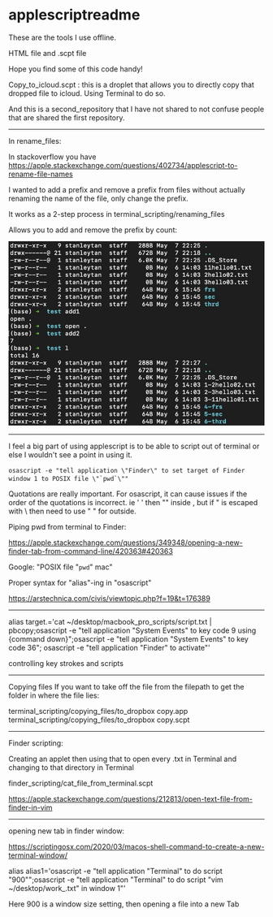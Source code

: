 # applescriptreadme


These are the tools I use offline. 

HTML file and .scpt file

Hope you find some of this code handy!  

Copy_to_icloud.scpt : this is a droplet that allows you to directly copy that dropped file to icloud.  Using Terminal to do so. 

And this is a second_repository that I have not shared to not confuse people that are shared the first repository. 

--------------------------------

In rename_files:

In stackoverflow you have https://apple.stackexchange.com/questions/402734/applescript-to-rename-file-names

I wanted to add a prefix and remove a prefix from files without actually renaming the name of the file, only change the prefix.

It works as a 2-step process in terminal_scripting/renaming_files

Allows you to add and remove the prefix by count:

![Rename](/image/rename_files.jpg)


--------------------------------

I feel a big part of using applescript is to be able to script out of terminal or else I wouldn't see a point in using it. 

```
osascript -e "tell application \"Finder\" to set target of Finder window 1 to POSIX file \"`pwd`\""

```

Quotations are really important.  For osascript, it can cause issues if the order of the quotations is incorrect.  ie ' ' then "" inside , but if " is escaped with \ then need to use " " for outside. 


Piping pwd from terminal to Finder: 

https://apple.stackexchange.com/questions/349348/opening-a-new-finder-tab-from-command-line/420363#420363


Google: "POSIX file "`pwd`" mac"

Proper syntax for "alias"-ing in "osascript"

https://arstechnica.com/civis/viewtopic.php?f=19&t=176389


--------------------------------

alias target.='cat ~/desktop/macbook_pro_scripts/script.txt | pbcopy;osascript -e "tell application \"System Events\" to key code 9 using {command down}";osascript -e "tell application \"System Events\" to key code 36"; osascript -e "tell application \"Finder\" to activate"'

controlling key strokes and scripts

--------------------------------

Copying files
If you want to take off the file from the filepath to get the folder in where the file lies:

terminal_scripting/copying_files/to_dropbox copy.app
terminal_scripting/copying_files/to_dropbox copy.scpt


--------------------------------

Finder scripting:

Creating an applet then using that to open every .txt in Terminal and changing to that directory in Terminal

finder_scripting/cat_file_from_terminal.scpt


https://apple.stackexchange.com/questions/212813/open-text-file-from-finder-in-vim

--------------------------------

opening new tab in finder window:

https://scriptingosx.com/2020/03/macos-shell-command-to-create-a-new-terminal-window/


alias alias1='osascript -e "tell application \"Terminal\" to do script \"900\"";osascript -e "tell application \"Terminal\" to do script \"vim ~/desktop/work_.txt\" in window 1"' 

Here 900 is a window size setting, then opening a file into a new Tab 



